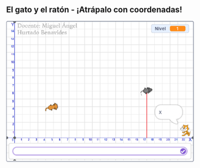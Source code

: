 
## El gato y el ratón - ¡Atrápalo con coordenadas!
<p align="center">
	<a href="https://scratch.mit.edu/projects/1192326159/">
		<img src="./readme-img/El gato y el ratón - ¡Atrápalo con coordenadas!.webp" alt="" />
	</a>
</p>
